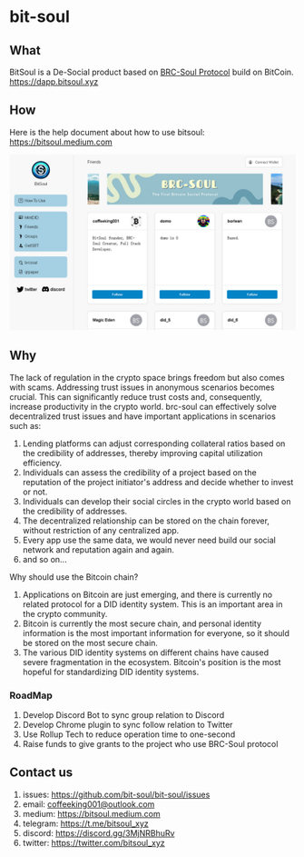 # bit-soul

## What
BitSoul is a De-Social product based on [BRC-Soul Protocol](https://github.com/bit-soul/brc-soul) build on BitCoin.
<https://dapp.bitsoul.xyz>

## How
Here is the help document about how to use bitsoul: <https://bitsoul.medium.com>

![](docs/img/img.jpg)

## Why
The lack of regulation in the crypto space brings freedom but also comes with scams.
Addressing trust issues in anonymous scenarios becomes crucial. This can significantly
reduce trust costs and, consequently, increase productivity in the crypto world.
brc-soul can effectively solve decentralized trust issues and have important
applications in scenarios such as:

1. Lending platforms can adjust corresponding collateral ratios based on the credibility of addresses, thereby improving capital utilization efficiency.
2. Individuals can assess the credibility of a project based on the reputation of the project initiator's address and decide whether to invest or not.
3. Individuals can develop their social circles in the crypto world based on the credibility of addresses.
4. The decentralized relationship can be stored on the chain forever, without restriction of any centralized app.
5. Every app use the same data, we would never need build our social network and reputation again and again.
6. and so on...

Why should use the Bitcoin chain?
1. Applications on Bitcoin are just emerging, and there is currently no related protocol for a DID identity system. This is an important area in the crypto community.
2. Bitcoin is currently the most secure chain, and personal identity information is the most important information for everyone, so it should be stored on the most secure chain.
3. The various DID identity systems on different chains have caused severe fragmentation in the ecosystem. Bitcoin's position is the most hopeful for standardizing DID identity systems.

### RoadMap
1. Develop Discord Bot to sync group relation to Discord
2. Develop Chrome plugin to sync follow relation to Twitter 
3. Use Rollup Tech to reduce operation time to one-second
4. Raise funds to give grants to the project who use BRC-Soul protocol

## Contact us
1. issues: <https://github.com/bit-soul/bit-soul/issues>
2. email: <coffeeking001@outlook.com>
3. medium: <https://bitsoul.medium.com>
4. telegram: <https://t.me/bitsoul_xyz>
5. discord: <https://discord.gg/3MjNRBhuRv>
6. twitter: <https://twitter.com/bitsoul_xyz>